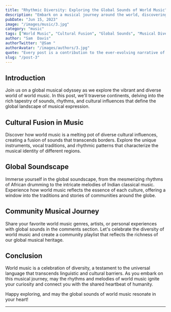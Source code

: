 ```yaml
---
title: "Rhythmic Diversity: Exploring the Global Sounds of World Music"
description: "Embark on a musical journey around the world, discovering the rich tapestry of sounds, rhythms, and cultural influences that shape the diverse landscape of world music."
pubDate: "Jun 15, 2023"
image: "/images/music/3.jpg"
category: "music"
tags: ["World Music", "Cultural Fusion", "Global Sounds", "Musical Diversity"]
author: "Sam  Davis"
authorTwitter: "@Sam "
authorAvatar: "/images/authors/3.jpg"
quote: "Every post is a contribution to the ever-evolving narrative of the online world."
slug: "/post-3"
---
```


## Introduction

Join us on a global musical odyssey as we explore the vibrant and diverse world of world music. In this post, we'll traverse continents, delving into the rich tapestry of sounds, rhythms, and cultural influences that define the global landscape of musical expression.

## Cultural Fusion in Music

Discover how world music is a melting pot of diverse cultural influences, creating a fusion of sounds that transcends borders. Explore the unique instruments, vocal traditions, and rhythmic patterns that characterize the musical identity of different regions.

## Global Soundscape

Immerse yourself in the global soundscape, from the mesmerizing rhythms of African drumming to the intricate melodies of Indian classical music. Experience how world music reflects the essence of each culture, offering a window into the traditions and stories of communities around the globe.

## Community Musical Journey

Share your favorite world music genres, artists, or personal experiences with global sounds in the comments section. Let's celebrate the diversity of world music and create a community playlist that reflects the richness of our global musical heritage.

## Conclusion

World music is a celebration of diversity, a testament to the universal language that transcends linguistic and cultural barriers. As you embark on this musical journey, may the rhythms and melodies of world music ignite your curiosity and connect you with the shared heartbeat of humanity.

Happy exploring, and may the global sounds of world music resonate in your heart!

---
